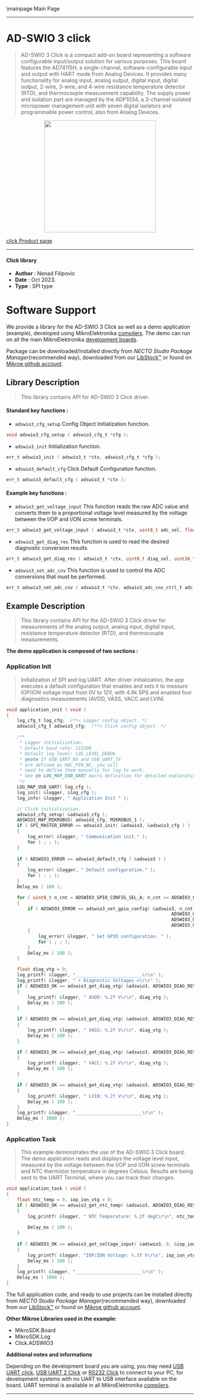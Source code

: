 \mainpage Main Page

---
# AD-SWIO 3 click

> AD-SWIO 3 Click is a compact add-on board representing a software configurable input/output solution for various purposes. This board features the AD74115H, a single-channel, software-configurable input and output with HART mode from Analog Devices. It provides many functionality for analog input, analog output, digital input, digital output, 2-wire, 3-wire, and 4-wire resistance temperature detector (RTD), and thermocouple measurement capability. The supply power and isolation part are managed by the ADP1034, a 3-channel isolated micropower management unit with seven digital isolators and programmable power control, also from Analog Devices.

<p align="center">
  <img src="https://download.mikroe.com/images/click_for_ide/adswio3_click.png" height=300px>
</p>

[click Product page](https://www.mikroe.com/ad-swio-3-click)

---


#### Click library

- **Author**        : Nenad Filipovic
- **Date**          : Oct 2023.
- **Type**          : SPI type


# Software Support

We provide a library for the AD-SWIO 3 Click
as well as a demo application (example), developed using MikroElektronika
[compilers](https://www.mikroe.com/necto-studio).
The demo can run on all the main MikroElektronika [development boards](https://www.mikroe.com/development-boards).

Package can be downloaded/installed directly from *NECTO Studio Package Manager*(recommended way), downloaded from our [LibStock&trade;](https://libstock.mikroe.com) or found on [Mikroe github account](https://github.com/MikroElektronika/mikrosdk_click_v2/tree/master/clicks).

## Library Description

> This library contains API for AD-SWIO 3 Click driver.

#### Standard key functions :

- `adswio3_cfg_setup` Config Object Initialization function.
```c
void adswio3_cfg_setup ( adswio3_cfg_t *cfg );
```

- `adswio3_init` Initialization function.
```c
err_t adswio3_init ( adswio3_t *ctx, adswio3_cfg_t *cfg );
```

- `adswio3_default_cfg` Click Default Configuration function.
```c
err_t adswio3_default_cfg ( adswio3_t *ctx );
```

#### Example key functions :

- `adswio3_get_voltage_input` This function reads the raw ADC value and converts them to a proportional voltage level measured by the voltage between the I/OP and I/ON screw terminals.
```c
err_t adswio3_get_voltage_input ( adswio3_t *ctx, uint8_t adc_sel, float *voltage );
```

- `adswio3_get_diag_res` This function is used to read the desired diagnostic conversion results.
```c
err_t adswio3_get_diag_res ( adswio3_t *ctx, uint8_t diag_sel, uint16_t *adc_diag_data );
```

- `adswio3_set_adc_cnv` This function is used to control the ADC conversions that must be performed.
```c
err_t adswio3_set_adc_cnv ( adswio3_t *ctx, adswio3_adc_cnv_ctrl_t adc_cnv_ctrl );
```

## Example Description

> This library contains API for the AD-SWIO 3 Click driver 
> for measurements of the analog output, analog input, digital input, 
> resistance temperature detector (RTD), and thermocouple measurements.

**The demo application is composed of two sections :**

### Application Init

> Initialization of SPI and log UART.
> After driver initialization, the app executes a default configuration 
> that enables and sets it to measure IOP/ION voltage input from 0V to 12V, 
> with 4.8k SPS and enabled four diagnostics measurements (AVDD, VASS, VACC and LVIN).

```c
void application_init ( void )
{
    log_cfg_t log_cfg;  /**< Logger config object. */
    adswio3_cfg_t adswio3_cfg;  /**< Click config object. */

    /** 
     * Logger initialization.
     * Default baud rate: 115200
     * Default log level: LOG_LEVEL_DEBUG
     * @note If USB_UART_RX and USB_UART_TX 
     * are defined as HAL_PIN_NC, you will 
     * need to define them manually for log to work. 
     * See @b LOG_MAP_USB_UART macro definition for detailed explanation.
     */
    LOG_MAP_USB_UART( log_cfg );
    log_init( &logger, &log_cfg );
    log_info( &logger, " Application Init " );

    // Click initialization.
    adswio3_cfg_setup( &adswio3_cfg );
    ADSWIO3_MAP_MIKROBUS( adswio3_cfg, MIKROBUS_1 );
    if ( SPI_MASTER_ERROR == adswio3_init( &adswio3, &adswio3_cfg ) )
    {
        log_error( &logger, " Communication init." );
        for ( ; ; );
    }
    
    if ( ADSWIO3_ERROR == adswio3_default_cfg ( &adswio3 ) )
    {
        log_error( &logger, " Default configuration." );
        for ( ; ; );
    }
    Delay_ms ( 100 );

    for ( uint8_t n_cnt = ADSWIO3_GPIO_CONFIG_SEL_A; n_cnt <= ADSWIO3_GPIO_CONFIG_SEL_D; n_cnt ++ )
    {
        if ( ADSWIO3_ERROR == adswio3_set_gpio_config( &adswio3, n_cnt, 
                                                              ADSWIO3_GPIO_CONFIG_GPO_DATA_HIGH, 
                                                              ADSWIO3_GPIO_CONFIG_GP_WK_PD_DIS, 
                                                              ADSWIO3_GPIO_CONFIG_MODE_OUT ) )
        {
            log_error( &logger, " Set GPIO configuration. " );
            for ( ; ; );
        }
        Delay_ms ( 100 );
    }

    float diag_vtg = 0;
    log_printf( &logger, "_________________________\r\n" );
    log_printf( &logger, " > Diagnostic Voltages <\r\n" );
    if ( ADSWIO3_OK == adswio3_get_diag_vtg( &adswio3, ADSWIO3_DIAG_RESULT_SEL_0, &diag_vtg ) )
    {
        log_printf( &logger, " AVDD: %.2f V\r\n", diag_vtg );
        Delay_ms ( 100 );
    }

    if ( ADSWIO3_OK == adswio3_get_diag_vtg( &adswio3, ADSWIO3_DIAG_RESULT_SEL_1, &diag_vtg ) )
    {
        log_printf( &logger, " VASS: %.2f V\r\n", diag_vtg );
        Delay_ms ( 100 );
    }

    if ( ADSWIO3_OK == adswio3_get_diag_vtg( &adswio3, ADSWIO3_DIAG_RESULT_SEL_2, &diag_vtg ) )
    {
        log_printf( &logger, " VACC: %.2f V\r\n", diag_vtg );
        Delay_ms ( 100 );
    }

    if ( ADSWIO3_OK == adswio3_get_diag_vtg( &adswio3, ADSWIO3_DIAG_RESULT_SEL_3, &diag_vtg ) )
    {
        log_printf( &logger, " LVIN: %.2f V\r\n", diag_vtg );
        Delay_ms ( 100 );
    }
    log_printf( &logger, "_________________________\r\n" );
    Delay_ms ( 1000 );
}
```

### Application Task

> This example demonstrates the use of the AD-SWIO 3 Click board. 
> The demo application reads and displays the voltage level input, 
> measured by the voltage between the I/OP and I/ON screw terminals 
> and NTC thermistor temperature in degrees Celsius.
> Results are being sent to the UART Terminal, where you can track their changes.

```c
void application_task ( void )
{
    float ntc_temp = 0, iop_ion_vtg = 0;
    if ( ADSWIO3_OK == adswio3_get_ntc_temp( &adswio3, ADSWIO3_DIAG_RESULT_SEL_3, &ntc_temp ) )
    {
        log_printf( &logger, " NTC Temperature: %.2f degC\r\n", ntc_temp );
        
        Delay_ms ( 100 );
    }
    
    if ( ADSWIO3_OK == adswio3_get_voltage_input( &adswio3, 0, &iop_ion_vtg ) )
    {
        log_printf( &logger, "IOP/ION Voltage: %.3f V\r\n", iop_ion_vtg );
        Delay_ms ( 100 );
    }
    log_printf( &logger, "_________________________\r\n" );
    Delay_ms ( 1000 );
}
```

The full application code, and ready to use projects can be installed directly from *NECTO Studio Package Manager*(recommended way), downloaded from our [LibStock&trade;](https://libstock.mikroe.com) or found on [Mikroe github account](https://github.com/MikroElektronika/mikrosdk_click_v2/tree/master/clicks).

**Other Mikroe Libraries used in the example:**

- MikroSDK.Board
- MikroSDK.Log
- Click.ADSWIO3

**Additional notes and informations**

Depending on the development board you are using, you may need
[USB UART click](https://www.mikroe.com/usb-uart-click),
[USB UART 2 Click](https://www.mikroe.com/usb-uart-2-click) or
[RS232 Click](https://www.mikroe.com/rs232-click) to connect to your PC, for
development systems with no UART to USB interface available on the board. UART
terminal is available in all MikroElektronika
[compilers](https://shop.mikroe.com/compilers).

---
